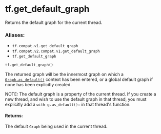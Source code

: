 <div itemscope itemtype="http://developers.google.com/ReferenceObject">
<meta itemprop="name" content="tf.get_default_graph" />
<meta itemprop="path" content="Stable" />
</div>

# tf.get_default_graph

Returns the default graph for the current thread.

### Aliases:

* `tf.compat.v1.get_default_graph`
* `tf.compat.v2.compat.v1.get_default_graph`
* `tf.get_default_graph`

``` python
tf.get_default_graph()
```

<!-- Placeholder for "Used in" -->

The returned graph will be the innermost graph on which a
<a href="../tf/Graph.md#as_default"><code>Graph.as_default()</code></a> context has been entered, or a global default
graph if none has been explicitly created.

NOTE: The default graph is a property of the current thread. If you
create a new thread, and wish to use the default graph in that
thread, you must explicitly add a `with g.as_default():` in that
thread's function.

#### Returns:

The default `Graph` being used in the current thread.
